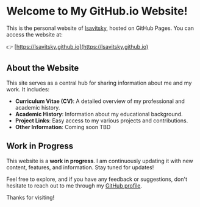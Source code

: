 # Welcome to My GitHub.io Website!

This is the personal website of [lsavitsky](https://github.com/lsavitsky), hosted on GitHub Pages. You can access the website at:

👉 [https://lsavitsky.github.io](https://lsavitsky.github.io)

## About the Website

This site serves as a central hub for sharing information about me and my work. It includes:

- **Curriculum Vitae (CV)**: A detailed overview of my professional and academic history.
- **Academic History**: Information about my educational background.
- **Project Links**: Easy access to my various projects and contributions.
- **Other Information**: Coming soon TBD
  
## Work in Progress

This website is a **work in progress**. I am continuously updating it with new content, features, and information. Stay tuned for updates!

Feel free to explore, and if you have any feedback or suggestions, don't hesitate to reach out to me through my [GitHub profile](https://github.com/lsavitsky).

Thanks for visiting!
